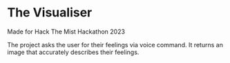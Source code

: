 # The Visualiser
Made for Hack The Mist Hackathon 2023

The project asks the user for their feelings via voice command. It returns an image that accurately describes their feelings.
